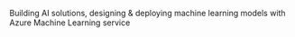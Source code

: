 Building AI solutions, designing & deploying machine learning models with Azure Machine Learning service

